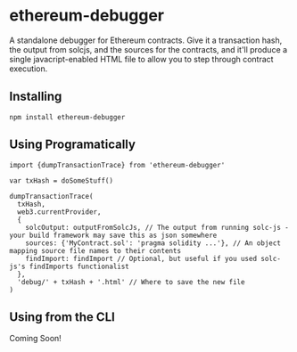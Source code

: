 ethereum-debugger
=================

A standalone debugger for Ethereum contracts. Give it a transaction hash,
the output from solcjs, and the sources for the contracts, and it'll produce
a single javacript-enabled HTML file to allow you to step through contract
execution.

Installing
----------

```
npm install ethereum-debugger
```

Using Programatically
---------------------

```
import {dumpTransactionTrace} from 'ethereum-debugger'

var txHash = doSomeStuff()

dumpTransactionTrace(
  txHash,
  web3.currentProvider,
  {
    solcOutput: outputFromSolcJs, // The output from running solc-js - your build framework may save this as json somewhere
    sources: {'MyContract.sol': 'pragma solidity ...'}, // An object mapping source file names to their contents
    findImport: findImport // Optional, but useful if you used solc-js's findImports functionalist
  },
  'debug/' + txHash + '.html' // Where to save the new file
)
```

Using from the CLI
------------------

Coming Soon!
